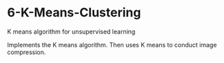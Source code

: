 # 6-K-Means-Clustering
K means algorithm for unsupervised learning 

Implements the K means algorithm. Then uses K means to conduct image compression.
